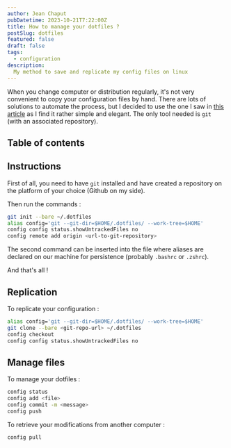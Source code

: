 ```yaml
---
author: Jean Chaput
pubDatetime: 2023-10-21T7:22:00Z
title: How to manage your dotfiles ?
postSlug: dotfiles
featured: false
draft: false
tags:
  - configuration
description:
  My method to save and replicate my config files on linux
---
```


When you change computer or distribution regularly, it's not very convenient to copy your configuration files by hand. There are lots of solutions to automate the process, but I decided to use the one I saw in [this article](https://www.atlassian.com/git/tutorials/dotfiles) as I find it rather simple and elegant. The only tool needed is `git` (with an associated repository).

## Table of contents

## Instructions

First of all, you need to have `git` installed and have created a repository on the platform of your choice (Github on my side).

Then run the commands :

```sh
git init --bare ~/.dotfiles
alias config='git --git-dir=$HOME/.dotfiles/ --work-tree=$HOME'
config config status.showUntrackedFiles no
config remote add origin <url-to-git-repository>
```

The second command can be inserted into the file where aliases are declared on our machine for persistence (probably `.bashrc` or `.zshrc`).

And that's all !

## Replication

To replicate your configuration :

```sh
alias config='git --git-dir=$HOME/.dotfiles/ --work-tree=$HOME'
git clone --bare <git-repo-url> ~/.dotfiles
config checkout
config config status.showUntrackedFiles no
```

## Manage files

To manage your dotfiles :

```sh
config status
config add <file>
config commit -m <message>
config push
```

To retrieve your modifications from another computer :

```sh
config pull
```